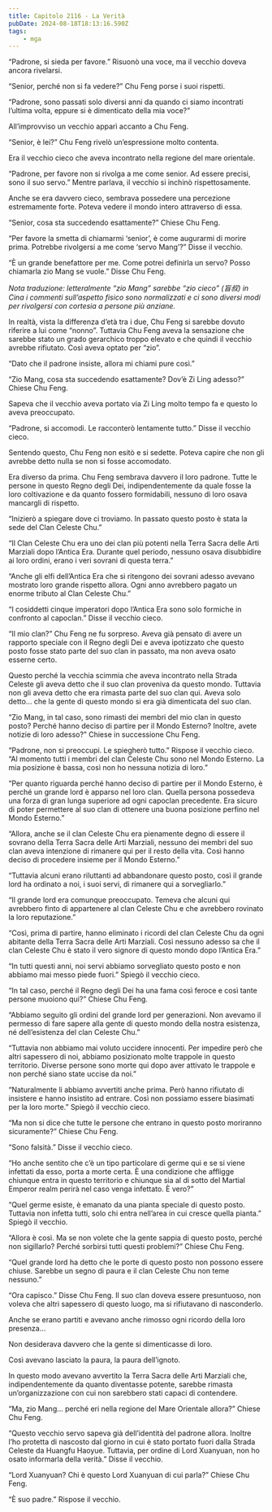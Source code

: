 ```yaml
---
title: Capitolo 2116 - La Verità
pubDate: 2024-08-18T18:13:16.590Z
tags:
    - mga
---
```





“Padrone, si sieda per favore.” Risuonò una voce, ma il vecchio doveva ancora rivelarsi.


“Senior, perché non si fa vedere?” Chu Feng porse i suoi rispetti.

“Padrone, sono passati solo diversi anni da quando ci siamo incontrati l’ultima volta, eppure si è dimenticato della mia voce?”


All’improvviso un vecchio apparì accanto a Chu Feng.


“Senior, è lei?” Chu Feng rivelò un’espressione molto contenta.


Era il vecchio cieco che aveva incontrato nella regione del mare orientale.


“Padrone, per favore non si rivolga a me come senior. Ad essere precisi, sono il suo servo.” Mentre parlava, il vecchio si inchinò rispettosamente.

Anche se era davvero cieco, sembrava possedere una percezione estremamente forte. Poteva vedere il mondo intero attraverso di essa.

“Senior, cosa sta succedendo esattamente?” Chiese Chu Feng.


“Per favore la smetta di chiamarmi ‘senior’, è come augurarmi di morire prima. Potrebbe rivolgersi a me come ‘servo Mang’?” Disse il vecchio.


“È un grande benefattore per me. Come potrei definirla un servo? Posso chiamarla zio Mang se vuole.” Disse Chu Feng.


<em>Nota traduzione: letteralmente “zio Mang” sarebbe “zio cieco” (盲叔) in Cina i commenti sull’aspetto fisico sono normalizzati e ci sono diversi modi per rivolgersi con cortesia a persone più anziane.</em>


In realtà, vista la differenza d’età tra i due, Chu Feng si sarebbe dovuto riferire a lui come “nonno”. Tuttavia Chu Feng aveva la sensazione che sarebbe stato un grado gerarchico troppo elevato e che quindi il vecchio avrebbe rifiutato. Così aveva optato per “zio”.


“Dato che il padrone insiste, allora mi chiami pure così.”


“Zio Mang, cosa sta succedendo esattamente? Dov’è Zi Ling adesso?” Chiese Chu Feng.


Sapeva che il vecchio aveva portato via Zi Ling molto tempo fa e questo lo aveva preoccupato.


“Padrone, si accomodi. Le racconterò lentamente tutto.” Disse il vecchio cieco.


Sentendo questo, Chu Feng non esitò e si sedette. Poteva capire che non gli avrebbe detto nulla se non si fosse accomodato.


Era diverso da prima. Chu Feng sembrava davvero il loro padrone. Tutte le persone in questo Regno degli Dei, indipendentemente da quale fosse la loro coltivazione e da quanto fossero formidabili, nessuno di loro osava mancargli di rispetto.


“Inizierò a spiegare dove ci troviamo. In passato questo posto è stata la sede del Clan Celeste Chu.”


“Il Clan Celeste Chu era uno dei clan più potenti nella Terra Sacra delle Arti Marziali dopo l’Antica Era. Durante quel periodo, nessuno osava disubbidire ai loro ordini, erano i veri sovrani di questa terra.”


“Anche gli elfi dell’Antica Era che si ritengono dei sovrani adesso avevano mostrato loro grande rispetto allora. Ogni anno avrebbero pagato un enorme tributo al Clan Celeste Chu.”


“I cosiddetti cinque imperatori dopo l’Antica Era sono solo formiche in confronto al capoclan.” Disse il vecchio cieco.


“Il mio clan?” Chu Feng ne fu sorpreso. Aveva già pensato di avere un rapporto speciale con il Regno degli Dei e aveva ipotizzato che questo posto fosse stato parte del suo clan in passato, ma non aveva osato esserne certo.


Questo perché la vecchia scimmia che aveva incontrato nella Strada Celeste gli aveva detto che il suo clan proveniva da questo mondo. Tuttavia non gli aveva detto che era rimasta parte del suo clan qui. Aveva solo detto… che la gente di questo mondo si era già dimenticata del suo clan.


“Zio Mang, in tal caso, sono rimasti dei membri del mio clan in questo posto? Perché hanno deciso di partire per il Mondo Esterno? Inoltre, avete notizie di loro adesso?” Chiese in successione Chu Feng.

“Padrone, non si preoccupi. Le spiegherò tutto.” Rispose il vecchio cieco. “Al momento tutti i membri del clan Celeste Chu sono nel Mondo Esterno. La mia posizione è bassa, così non ho nessuna notizia di loro.”


“Per quanto riguarda perché hanno deciso di partire per il Mondo Esterno, è perché un grande lord è apparso nel loro clan. Quella persona possedeva una forza di gran lunga superiore ad ogni capoclan precedente. Era sicuro di poter permettere al suo clan di ottenere una buona posizione perfino nel Mondo Esterno.”

“Allora, anche se il clan Celeste Chu era pienamente degno di essere il sovrano della Terra Sacra delle Arti Marziali, nessuno dei membri del suo clan aveva intenzione di rimanere qui per il resto della vita. Così hanno deciso di procedere insieme per il Mondo Esterno.”


“Tuttavia alcuni erano riluttanti ad abbandonare questo posto, così il grande lord ha ordinato a noi, i suoi servi, di rimanere qui a sorvegliarlo.”

“Il grande lord era comunque preoccupato. Temeva che alcuni qui avrebbero finto di appartenere al clan Celeste Chu e che avrebbero rovinato la loro reputazione.”

“Così, prima di partire, hanno eliminato i ricordi del clan Celeste Chu da ogni abitante della Terra Sacra delle Arti Marziali. Così nessuno adesso sa che il clan Celeste Chu è stato il vero signore di questo mondo dopo l’Antica Era.”


“In tutti questi anni, noi servi abbiamo sorvegliato questo posto e non abbiamo mai messo piede fuori.” Spiegò il vecchio cieco.


“In tal caso, perché il Regno degli Dei ha una fama così feroce e così tante persone muoiono qui?” Chiese Chu Feng.


“Abbiamo seguito gli ordini del grande lord per generazioni. Non avevamo il permesso di fare sapere alla gente di questo mondo della nostra esistenza, né dell’esistenza del clan Celeste Chu.”

“Tuttavia non abbiamo mai voluto uccidere innocenti. Per impedire però che altri sapessero di noi, abbiamo posizionato molte trappole in questo territorio. Diverse persone sono morte qui dopo aver attivato le trappole e non perché siano state uccise da noi.”


“Naturalmente li abbiamo avvertiti anche prima. Però hanno rifiutato di insistere e hanno insistito ad entrare. Così non possiamo essere biasimati per la loro morte.” Spiegò il vecchio cieco.

“Ma non si dice che tutte le persone che entrano in questo posto moriranno sicuramente?” Chiese Chu Feng.


“Sono falsità.” Disse il vecchio cieco.

“Ho anche sentito che c’è un tipo particolare di germe qui e se si viene infettati da esso, porta a morte certa. È una condizione che affligge chiunque entra in questo territorio e chiunque sia al di sotto del Martial Emperor realm perirà nel caso venga infettato. È vero?”


“Quel germe esiste, è emanato da una pianta speciale di questo posto. Tuttavia non infetta tutti, solo chi entra nell’area in cui cresce quella pianta.” Spiegò il vecchio.


“Allora è così. Ma se non volete che la gente sappia di questo posto, perché non sigillarlo? Perché sorbirsi tutti questi problemi?” Chiese Chu Feng.


“Quel grande lord ha detto che le porte di questo posto non possono essere chiuse. Sarebbe un segno di paura e il clan Celeste Chu non teme nessuno.”


“Ora capisco.” Disse Chu Feng. Il suo clan doveva essere presuntuoso, non voleva che altri sapessero di questo luogo, ma si rifiutavano di nasconderlo.


Anche se erano partiti e avevano anche rimosso ogni ricordo della loro presenza…


Non desiderava davvero che la gente si dimenticasse di loro.


Così avevano lasciato la paura, la paura dell’ignoto.


In questo modo avevano avvertito la Terra Sacra delle Arti Marziali che, indipendentemente da quanto diventasse potente, sarebbe rimasta un’organizzazione con cui non sarebbero stati capaci di contendere.

“Ma, zio Mang… perché eri nella regione del Mare Orientale allora?” Chiese Chu Feng.


“Questo vecchio servo sapeva già dell’identità del padrone allora. Inoltre l’ho protetta di nascosto dal giorno in cui è stato portato fuori dalla Strada Celeste da Huangfu Haoyue. Tuttavia, per ordine di Lord Xuanyuan, non ho osato informarla della verità.” Disse il vecchio.

“Lord Xuanyuan? Chi è questo Lord Xuanyuan di cui parla?” Chiese Chu Feng.

“È suo padre.” Rispose il vecchio.

